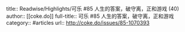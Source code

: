 title:: Readwise/Highlights/可乐 #85 人生的答案，破守离，正和游戏 (40)
author:: [[coke.do]]
full-title:: 可乐 \#85 人生的答案，破守离，正和游戏
category:: #articles
url:: http://coke.do/issues/85-1070393
